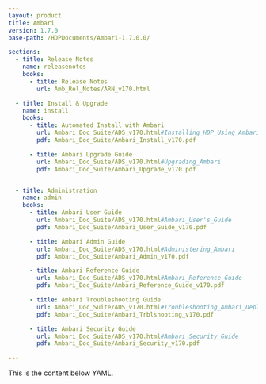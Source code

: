 ```yaml
---
layout: product
title: Ambari
version: 1.7.0
base-path: /HDPDocuments/Ambari-1.7.0.0/

sections:
  - title: Release Notes
    name: releasenotes
    books:
      - title: Release Notes
        url: Amb_Rel_Notes/ARN_v170.html

  - title: Install & Upgrade
    name: install
    books:
      - title: Automated Install with Ambari
        url: Ambari_Doc_Suite/ADS_v170.html#Installing_HDP_Using_Ambari
        pdf: Ambari_Doc_Suite/Ambari_Install_v170.pdf

      - title: Ambari Upgrade Guide
        url: Ambari_Doc_Suite/ADS_v170.html#Upgrading_Ambari
        pdf: Ambari_Doc_Suite/Ambari_Upgrade_v170.pdf


  - title: Administration
    name: admin
    books:
      - title: Ambari User Guide
        url: Ambari_Doc_Suite/ADS_v170.html#Ambari_User's_Guide
        pdf: Ambari_Doc_Suite/Ambari_User_Guide_v170.pdf

      - title: Ambari Admin Guide
        url: Ambari_Doc_Suite/ADS_v170.html#Administering_Ambari
        pdf: Ambari_Doc_Suite/Ambari_Admin_v170.pdf

      - title: Ambari Reference Guide
        url: Ambari_Doc_Suite/ADS_v170.html#Ambari_Reference_Guide
        pdf: Ambari_Doc_Suite/Ambari_Reference_Guide_v170.pdf

      - title: Ambari Troubleshooting Guide
        url: Ambari_Doc_Suite/ADS_v170.html#Troubleshooting_Ambari_Deployments
        pdf: Ambari_Doc_Suite/Ambari_Trblshooting_v170.pdf

      - title: Ambari Security Guide
        url: Ambari_Doc_Suite/ADS_v170.html#Ambari_Security_Guide
        pdf: Ambari_Doc_Suite/Ambari_Security_v170.pdf

---
```


This is the content below YAML.

